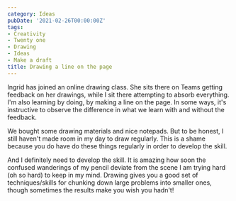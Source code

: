 ```yaml
---
category: Ideas
pubDate: '2021-02-26T00:00:00Z'
tags:
- Creativity
- Twenty one
- Drawing
- Ideas
- Make a draft
title: Drawing a line on the page
---
```

Ingrid has joined an online drawing class. She sits there on Teams getting feedback on her drawings, while I sit there attempting to absorb everything. I'm also learning by doing, by making a line on the page. In some ways, it's instructive to observe the difference in what we learn with and without the feedback.

We bought some drawing materials and nice notepads. But to be honest, I still haven't made room in my day to draw regularly. This is a shame because you do have do these things regularly in order to develop the skill.

And I definitely need to develop the skill. It is amazing how soon the confused wanderings of my pencil deviate from the scene I am trying hard (oh so hard) to keep in my mind. Drawing gives you a good set of techniques/skills for chunking down large problems into smaller ones, though sometimes the results make you wish you hadn't!